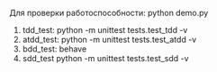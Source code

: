 Для проверки работоспособности:
python demo.py
1. tdd_test: 
python -m unittest tests.test_tdd -v
2. atdd_test:
python -m unittest tests.test_atdd -v
3. bdd_test:
behave
4. sdd_test
python -m unittest tests.test_sdd -v

